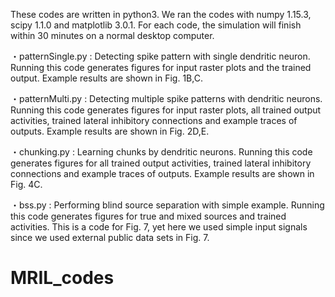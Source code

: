 These codes are written in python3. We ran the codes with numpy 1.15.3, scipy  1.1.0 and matplotlib 3.0.1.
 For each code, the simulation will finish within 30 minutes on a normal desktop computer.

・patternSingle.py : Detecting spike pattern with single dendritic neuron. Running this code generates figures for input raster plots and the trained output. Example results are shown in Fig. 1B,C.

・patternMulti.py : Detecting multiple spike patterns with dendritic neurons. Running this code generates figures for input raster plots, all trained output activities, trained lateral inhibitory connections and example traces of outputs. Example results are shown in Fig. 2D,E.

・chunking.py : Learning chunks by dendritic neurons. Running this code generates figures for all trained output activities, trained lateral inhibitory connections and example traces of outputs. Example results are shown in Fig. 4C.

・bss.py : Performing blind source separation with simple example. Running this code generates figures for true and mixed sources and trained activities. This is a code for Fig. 7, yet here we used simple input signals since we used external public data sets in Fig. 7. 

# MRIL_codes
